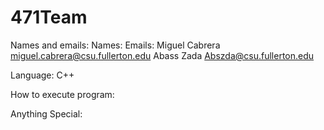 # 471Team

Names and emails:
	Names:			Emails:
	Miguel Cabrera miguel.cabrera@csu.fullerton.edu
	Abass Zada     Abszda@csu.fullerton.edu

Language:
	C++

How to execute program:


Anything Special:
